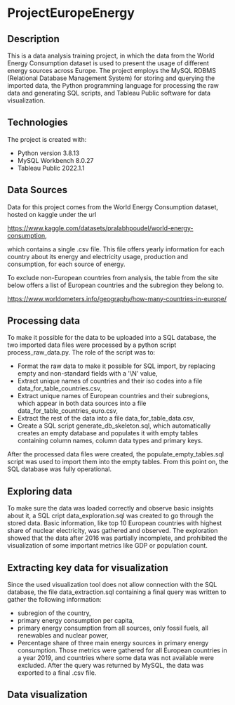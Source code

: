 # ProjectEuropeEnergy

## Description
This is a data analysis training project, in which the data from the World Energy Consumption dataset is used to present the usage of different energy sources across
Europe.
The project employs the MySQL RDBMS (Relational Database Management System) for storing and querying the imported data, 
the Python programming language for processing the raw data and generating SQL scripts,
and Tableau Public software for data visualization.

## Technologies
The project is created with:
* Python version 3.8.13
* MySQL Workbench 8.0.27
* Tableau Public 2022.1.1

## Data Sources
Data for this project comes from the World Energy Consumption dataset, hosted on kaggle under the url

https://www.kaggle.com/datasets/pralabhpoudel/world-energy-consumption,

which contains a single .csv file. This file offers yearly information for each country about its energy and electricity usage, production and consumption,
for each source of energy.

To exclude non-European countries from analysis, the table from the site below offers a list of European countries and the subregion they belong to.

https://www.worldometers.info/geography/how-many-countries-in-europe/

## Processing data
To make it possible for the data to be uploaded into a SQL database, the two imported data files were processed by a python script process_raw_data.py.
The role of the script was to:
- Format the raw data to make it possible for SQL import, by replacing empty and non-standard fields with a '\N' value,
- Extract unique names of countries and their iso codes into a file data_for_table_countries.csv,
- Extract unique names of European countries and their subregions, which appear in both data sources into a file data_for_table_countries_euro.csv, 
- Extract the rest of the data into a file data_for_table_data.csv,
- Create a SQL script generate_db_skeleton.sql, which automatically creates an empty database and populates it with empty tables containing
column names, column data types and primary keys.


After the processed data files were created, the populate_empty_tables.sql script was used to import them into the empty tables. From this point on,
the SQL database was fully operational.


## Exploring data
To make sure the data was loaded correctly and observe basic insights about it, a SQL cript data_exploration.sql was created to go through the stored
data. Basic information, like top 10 European countries with highest share of nuclear electricity, was gathered and observed.
The exploration showed that the data after 2016 was partially incomplete, and prohibited the visualization of some important metrics like GDP or population count.


## Extracting key data for visualization
Since the used visualization tool does not allow connection with the SQL database, the file data_extraction.sql containing a final query was written to gather
the following information:
- subregion of the country,
- primary energy consumption per capita,
- primary energy consumption from all sources, only fossil fuels, all renewables and nuclear power,
- Percentage share of three main energy sources in primary energy consumption.
Those metrics were gathered for all European countries in a year 2019, and countries where some data was not available were excluded.
After the query was returned by MySQL, the data was exported to a final .csv file.


## Data visualization













